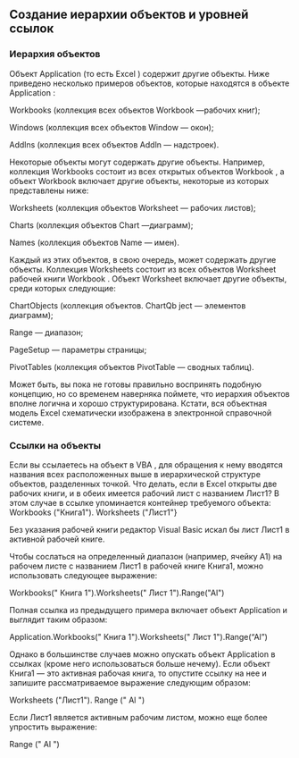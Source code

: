 Создание иерархии объектов и уровней ссылок
---

### Иерархия объектов

Объект Application (то есть Excel ) содержит другие объекты. Ниже приведено не­сколько примеров объектов, которые находятся в объекте Application :

Workbooks (коллекция всех объектов Workbook —рабочих книг);

Windows (коллекция всех объектов Window — окон);

Addlns (коллекция всех объектов Addln — надстроек).

Некоторые объекты могут содержать другие объекты. Например, коллекция Workbooks состоит из всех открытых объектов Workbook , а объект Workbook включает другие объек­ты, некоторые из которых представлены ниже:

Worksheets (коллекция объектов Worksheet — рабочих листов);

Charts (коллекция объектов Chart —диаграмм);

Names (коллекция объектов Name — имен).

Каждый из этих объектов, в свою очередь, может содержать другие объекты. Коллекция Worksheets состоит из всех объектов Worksheet рабочей книги Workbook . Объект Worksheet включает другие объекты, среди которых следующие:

ChartObjects (коллекция объектов. ChartQb ject — элементов диаграмм);

Range — диапазон;

PageSetup — параметры страницы;

PivotTables (коллекция объектов PivotTable — сводных таблиц).

Может быть, вы пока не готовы правильно воспринять подобную концепцию, но со временем наверняка поймете, что иерархия объектов вполне логична и хорошо структури­рована. Кстати, вся объектная модель Excel схематически изображена в электронной спра­вочной системе.

### Ссылки на объекты

Если вы ссылаетесь на объект в VBA , для обращения к нему вводятся названия всех рас­положенных выше в иерархической структуре объектов, разделенных точкой. Что делать, ес­ли в Excel открыты две рабочих книги, и в обеих имеется рабочий лист с названием Лист1? В этом случае в ссылке упоминается контейнер требуемого объекта: Workbooks ("Книга1"). Worksheets ("Лист1"}

Без указания рабочей книги редактор Visual Basic искал бы лист Лист1 в активной рабо­чей книге.

Чтобы сослаться на определенный диапазон (например, ячейку А1) на рабочем листе с на­званием Лист1 в рабочей книге Книга1, можно использовать следующее выражение:

Workbooks(" Книга 1").Worksheets(" Лист 1").Range("Al")

Полная ссылка из предыдущего примера включает объект Application и выглядит та­ким образом:

Application.Workbooks(" Книга 1").Worksheets(" Лист 1").Range(“Al”)

Однако в большинстве случаев можно опускать объект Application в ссылках (кроме него использоваться больше нечему). Если объект Книга1 — это активная рабочая книга, то опустите ссылку на нее и запишите рассматриваемое выражение следующим образом:

Worksheets ("Лист1"). Range (" Al ")

Если Лист1 является активным рабочим листом, можно еще более упростить выражение:

Range (" Al ")
